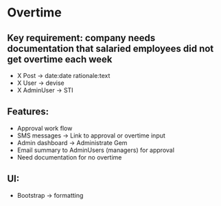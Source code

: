 # Overtime

## Key requirement: company needs documentation that salaried employees did not get overtime each week

- X Post -> date:date rationale:text
- X User -> devise
- X AdminUser -> STI

## Features:
- Approval work flow
- SMS messages -> Link to approval or overtime input
- Admin dashboard -> Administrate Gem
- Email summary to AdminUsers (managers) for approval
- Need documentation for no overtime

## UI:
- Bootstrap -> formatting
